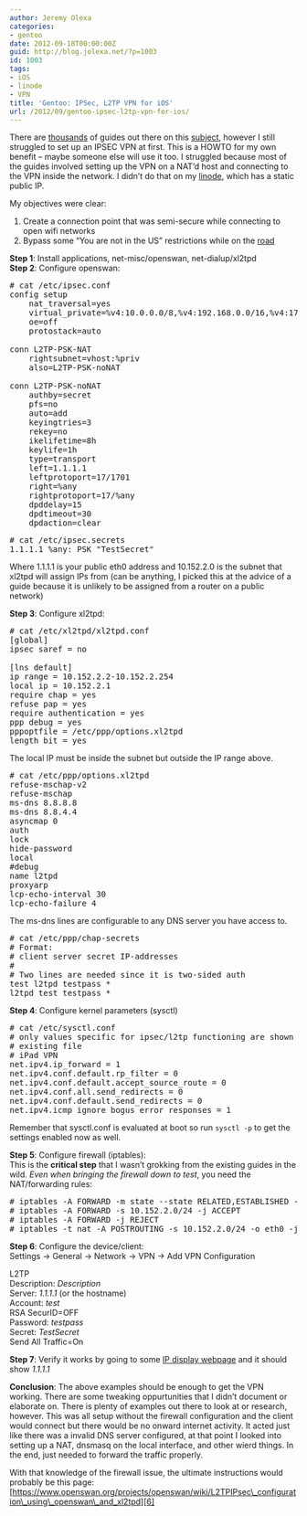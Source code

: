 ```yaml
---
author: Jeremy Olexa
categories:
- gentoo
date: 2012-09-18T00:00:00Z
guid: http://blog.jolexa.net/?p=1003
id: 1003
tags:
- iOS
- linode
- VPN
title: 'Gentoo: IPSec, L2TP VPN for iOS'
url: /2012/09/gentoo-ipsec-l2tp-vpn-for-ios/
---
```


There are [thousands][1] of guides out there on this [subject][2], however I still struggled to set up an IPSEC VPN at first. This is a HOWTO for my own benefit &#8211; maybe someone else will use it too. I struggled because most of the guides involved setting up the VPN on a NAT&#8217;d host and connecting to the VPN inside the network. I didn&#8217;t do that on my [linode][3], which has a static public IP.

My objectives were clear:

  1. Create a connection point that was semi-secure while connecting to open wifi networks
  2. Bypass some &#8220;You are not in the US&#8221; restrictions while on the [road][4]

**Step 1**: Install applications, net-misc/openswan, net-dialup/xl2tpd  
**Step 2**: Configure openswan:

<pre># cat /etc/ipsec.conf 
config setup
    nat_traversal=yes
    virtual_private=%v4:10.0.0.0/8,%v4:192.168.0.0/16,%v4:172.16.0.0/12,%v4:!10.152.2.0/24
    oe=off
    protostack=auto

conn L2TP-PSK-NAT
    rightsubnet=vhost:%priv
    also=L2TP-PSK-noNAT

conn L2TP-PSK-noNAT
    authby=secret
    pfs=no
    auto=add
    keyingtries=3
    rekey=no
    ikelifetime=8h
    keylife=1h
    type=transport
    left=1.1.1.1
    leftprotoport=17/1701
    right=%any
    rightprotoport=17/%any
    dpddelay=15
    dpdtimeout=30
    dpdaction=clear
</pre>

<pre># cat /etc/ipsec.secrets
1.1.1.1 %any: PSK "TestSecret"
</pre>

Where 1.1.1.1 is your public eth0 address and 10.152.2.0 is the subnet that xl2tpd will assign IPs from (can be anything, I picked this at the advice of a guide because it is unlikely to be assigned from a router on a public network)

**Step 3**: Configure xl2tpd:

<pre># cat /etc/xl2tpd/xl2tpd.conf
[global]
ipsec saref = no

[lns default]
ip range = 10.152.2.2-10.152.2.254
local ip = 10.152.2.1
require chap = yes
refuse pap = yes
require authentication = yes
ppp debug = yes
pppoptfile = /etc/ppp/options.xl2tpd
length bit = yes
</pre>

The local IP must be inside the subnet but outside the IP range above.

<pre># cat /etc/ppp/options.xl2tpd
refuse-mschap-v2
refuse-mschap
ms-dns 8.8.8.8
ms-dns 8.8.4.4
asyncmap 0
auth
lock
hide-password
local
#debug
name l2tpd
proxyarp
lcp-echo-interval 30
lcp-echo-failure 4
</pre>

The ms-dns lines are configurable to any DNS server you have access to.

<pre># cat /etc/ppp/chap-secrets
# Format:
# client server secret IP-addresses
#
# Two lines are needed since it is two-sided auth
test l2tpd testpass *
l2tpd test testpass *
</pre>

**Step 4**: Configure kernel parameters (sysctl)

<pre># cat /etc/sysctl.conf
# only values specific for ipsec/l2tp functioning are shown here. merge with
# existing file
# iPad VPN
net.ipv4.ip_forward = 1
net.ipv4.conf.default.rp_filter = 0
net.ipv4.conf.default.accept_source_route = 0
net.ipv4.conf.all.send_redirects = 0
net.ipv4.conf.default.send_redirects = 0
net.ipv4.icmp_ignore_bogus_error_responses = 1
</pre>

Remember that sysctl.conf is evaluated at boot so run `sysctl -p` to get the settings enabled now as well.

**Step 5**: Configure firewall (iptables):  
This is the **critical step** that I wasn&#8217;t grokking from the existing guides in the wild. *Even when bringing the firewall down to test*, you need the NAT/forwarding rules:

<pre># iptables -A FORWARD -m state --state RELATED,ESTABLISHED -j ACCEPT
# iptables -A FORWARD -s 10.152.2.0/24 -j ACCEPT
# iptables -A FORWARD -j REJECT
# iptables -t nat -A POSTROUTING -s 10.152.2.0/24 -o eth0 -j MASQUERADE
</pre>

**Step 6**: Configure the device/client:  
Settings -> General -> Network -> VPN -> Add VPN Configuration

L2TP  
Description: *Description*  
Server: *1.1.1.1* (or the hostname)  
Account: *test*  
RSA SecurID=OFF  
Password: *testpass*  
Secret: *TestSecret*  
Send All Traffic=On

**Step 7**: Verify it works by going to some [IP display webpage][5] and it should show *1.1.1.1*

**Conclusion**: The above examples should be enough to get the VPN working. There are some tweaking oppurtunities that I didn&#8217;t document or elaborate on. There is plenty of examples out there to look at or research, however. This was all setup without the firewall configuration and the client would connect but there would be no onward internet activity. It acted just like there was a invalid DNS server configured, at that point I looked into setting up a NAT, dnsmasq on the local interface, and other wierd things. In the end, just needed to forward the traffic properly.

With that knowledge of the firewall issue, the ultimate instructions would probably be this page: [https://www.openswan.org/projects/openswan/wiki/L2TPIPsec\_configuration\_using\_openswan\_and_xl2tpd][6]

 [1]: https://www.google.com/search?hl=en&q=ipsec%20openswan%20ios&aq=f&oq=undefined
 [2]: https://www.google.com/search?hl=en&q=openswan%20site%3Aforums.gentoo.org&aq=f&oq=undefined
 [3]: http://blog.jolexa.net/tag/linode/
 [4]: http://blog.jolexa.net/2012/08/announcing-my-long-term-travel-plans/
 [5]: http://myipaddress.com/show-my-ip-address/
 [6]: https://www.openswan.org/projects/openswan/wiki/L2TPIPsec_configuration_using_openswan_and_xl2tpd